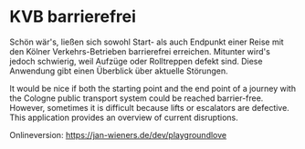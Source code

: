 # KVB barrierefrei

Schön wär's, ließen sich sowohl Start- als auch Endpunkt einer Reise mit den Kölner Verkehrs-Betrieben barrierefrei erreichen. Mitunter wird's jedoch schwierig, weil Aufzüge oder Rolltreppen defekt sind. Diese Anwendung gibt einen Überblick über aktuelle Störungen.

It would be nice if both the starting point and the end point of a journey with the Cologne public transport system could be reached barrier-free. However, sometimes it is difficult because lifts or escalators are defective. This application provides an overview of current disruptions.

Onlineversion: https://jan-wieners.de/dev/playgroundlove
